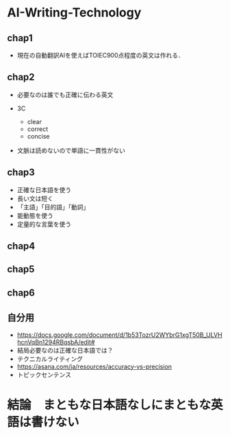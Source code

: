 # AI-Writing-Technology

## chap1
* 現在の自動翻訳AIを使えばTOIEC900点程度の英文は作れる．
## chap2
* 必要なのは誰でも正確に伝わる英文

* 3C
  * clear
  * correct
  * concise
* 文脈は読めないので単語に一貫性がない
## chap3
* 正確な日本語を使う
* 長い文は短く
* 「主語」「目的語」「動詞」
* 能動態を使う
* 定量的な言葉を使う
## chap4

## chap5

## chap6
## 自分用
* https://docs.google.com/document/d/1b53TozrU2WYbrG1xgT50B_ULVHhcnVqBn1294RBqsbA/edit#
* 結局必要なのは正確な日本語では？
* テクニカルライティング
* https://asana.com/ja/resources/accuracy-vs-precision
* トピックセンテンス
# 結論　まともな日本語なしにまともな英語は書けない